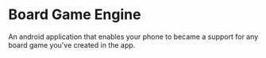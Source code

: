 # Board Game Engine
An android application that enables your phone to became a support for any board game you've created in the app.